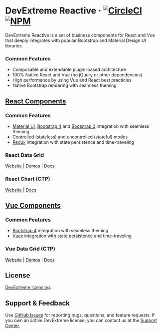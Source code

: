 # DevExtreme Reactive &middot; [![CircleCI](https://img.shields.io/circleci/project/github/DevExpress/devextreme-reactive/master.svg)](https://circleci.com/gh/DevExpress/devextreme-reactive) [![NPM](https://img.shields.io/npm/v/@devexpress/dx-core.svg)](https://www.npmjs.com/package/@devexpress/dx-core)

DevExtreme Reactive is a set of business components for React and Vue that deeply integrates with popular Bootstrap and Material Design UI libraries.

### Common Features

- Composable and extendable plugin-based architecture
- 100% Native React and Vue (no jQuery or other dependencies)
- High performance by using Vue and React best practicies
- Native Bootstrap rendering with seamless theming

## [React Components](https://devexpress.github.io/devextreme-reactive/react/)

### Common Features

- [Material UI](https://github.com/callemall/material-ui), [Bootstrap 4](http://reactstrap.github.io) and [Bootstrap 3](https://github.com/react-bootstrap/react-bootstrap) integration with seamless theming
- Controlled (stateless) and uncontrolled (stateful) modes
- [Redux](https://github.com/reactjs/redux/) integration with state persistence and time-traveling

### React Data Grid

[Website](https://devexpress.github.io/devextreme-reactive/react/grid/) | [Demos](https://devexpress.github.io/devextreme-reactive/react/grid/demos/) | [Docs](https://devexpress.github.io/devextreme-reactive/react/grid/docs/)

### React Chart (CTP)

[Website](https://devexpress.github.io/devextreme-reactive/react/chart/) | [Docs](https://devexpress.github.io/devextreme-reactive/react/chart/docs/)

## [Vue Components](https://devexpress.github.io/devextreme-reactive/vue/)

### Common Features

- [Bootstrap 4](http://getbootstrap.com) integration with seamless theming
- [Vuex](https://vuex.vuejs.org/en/) integration with state persistence and time-traveling

### Vue Data Grid (CTP)

[Website](https://devexpress.github.io/devextreme-reactive/vue/grid/)
|
[Demos](https://devexpress.github.io/devextreme-reactive/vue/grid/demos/)
|
[Docs](https://devexpress.github.io/devextreme-reactive/vue/grid/docs/)

## License

[DevExtreme licensing](https://js.devexpress.com/licensing/).

## Support & Feedback

Use [GitHub Issues](https://github.com/DevExpress/devextreme-reactive/issues) for reporting bugs, questions, and feature requests. If you own an active DevExtreme license, you can contact us at the [Support Center](https://www.devexpress.com/ask).
